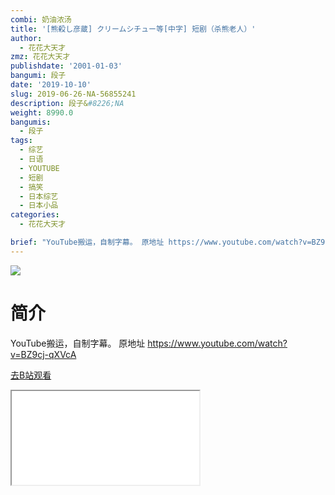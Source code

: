 ```yaml
---
combi: 奶油浓汤
title: '[熊殺し彦蔵] クリームシチュー等[中字] 短剧（杀熊老人）'
author:
  - 花花大天才
zmz: 花花大天才
publishdate: '2001-01-03'
bangumi: 段子
date: '2019-10-10'
slug: 2019-06-26-NA-56855241
description: 段子&#8226;NA
weight: 8990.0
bangumis:
  - 段子
tags:
  - 综艺
  - 日语
  - YOUTUBE
  - 短剧
  - 搞笑
  - 日本综艺
  - 日本小品
categories:
  - 花花大天才

brief: "YouTube搬运，自制字幕。 原地址 https://www.youtube.com/watch?v=BZ9cj-qXVcA"
---
```

![](https://raw.githubusercontent.com/tcgriffith/owaraisite/master/static/tmpimg/7ce264764c79f2e2c2f2b853234058fb51ada99e.jpg.480.jpg)
# 简介  
YouTube搬运，自制字幕。
原地址 https://www.youtube.com/watch?v=BZ9cj-qXVcA  

[去B站观看](https://www.bilibili.com/video/av56855241/)
<div class ="resp-container"><iframe class="testiframe" src="//player.bilibili.com/player.html?aid=56855241"", scrolling="no", allowfullscreen="true" > </iframe></div> 
